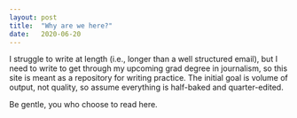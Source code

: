 ```yaml
---
layout: post
title:  "Why are we here?"
date:   2020-06-20
---
```


I struggle to write at length (i.e., longer than a well structured email), but I need to write to get through my upcoming grad degree in journalism, so this site is meant as a repository for writing practice. The initial goal is volume of output, not quality, so assume everything is half-baked and quarter-edited.

Be gentle, you who choose to read here.
